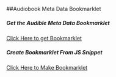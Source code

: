 ##Audiobook Meta Data Bookmarklet

##### Get the Audible Meta Data Bookmarklet
[Click Here to get Bookmarklet](https://htmlpreview.github.io/?https://github.com/ShrekIsLoveLife/audible-meta-bookmarklet/blob/master/bookmarklet.html "Click Here to get Bookmarklet")

##### Create Bookmarklet From JS Snippet
[Click Here to Make Bookmarklet](https://htmlpreview.github.io/?https://github.com/ShrekIsLoveLife/audible-meta-bookmarklet/blob/master/_make_bookmarklet.html "Click Here to Make Bookmarklet")

